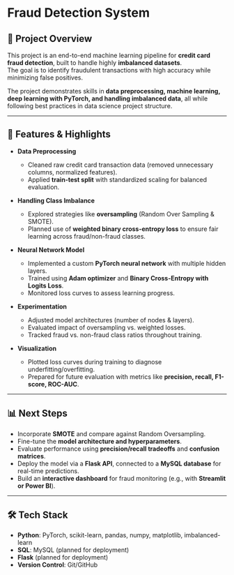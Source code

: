 # Fraud Detection System

## 📌 Project Overview
This project is an end-to-end machine learning pipeline for **credit card fraud detection**, built to handle highly **imbalanced datasets**.  
The goal is to identify fraudulent transactions with high accuracy while minimizing false positives.  

The project demonstrates skills in **data preprocessing, machine learning, deep learning with PyTorch, and handling imbalanced data**, all while following best practices in data science project structure.

---

## 🚀 Features & Highlights
- **Data Preprocessing**
  - Cleaned raw credit card transaction data (removed unnecessary columns, normalized features).
  - Applied **train-test split** with standardized scaling for balanced evaluation.
  
- **Handling Class Imbalance**
  - Explored strategies like **oversampling** (Random Over Sampling & SMOTE).
  - Planned use of **weighted binary cross-entropy loss** to ensure fair learning across fraud/non-fraud classes.

- **Neural Network Model**
  - Implemented a custom **PyTorch neural network** with multiple hidden layers.
  - Trained using **Adam optimizer** and **Binary Cross-Entropy with Logits Loss**.
  - Monitored loss curves to assess learning progress.

- **Experimentation**
  - Adjusted model architectures (number of nodes & layers).
  - Evaluated impact of oversampling vs. weighted losses.
  - Tracked fraud vs. non-fraud class ratios throughout training.

- **Visualization**
  - Plotted loss curves during training to diagnose underfitting/overfitting.
  - Prepared for future evaluation with metrics like **precision, recall, F1-score, ROC-AUC**.

---

## 📊 Next Steps
- Incorporate **SMOTE** and compare against Random Oversampling.  
- Fine-tune the **model architecture and hyperparameters**.  
- Evaluate performance using **precision/recall tradeoffs** and **confusion matrices**.  
- Deploy the model via a **Flask API**, connected to a **MySQL database** for real-time predictions.  
- Build an **interactive dashboard** for fraud monitoring (e.g., with **Streamlit or Power BI**).  

---

## 🛠️ Tech Stack
- **Python**: PyTorch, scikit-learn, pandas, numpy, matplotlib, imbalanced-learn  
- **SQL**: MySQL (planned for deployment)  
- **Flask** (planned for deployment)  
- **Version Control**: Git/GitHub  



